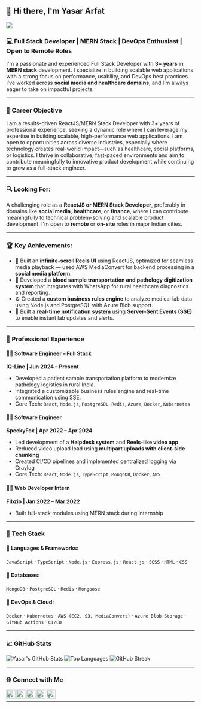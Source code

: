 ## 👋 Hi there, I'm Yasar Arfat
![](https://komarev.com/ghpvc/?username=khanyasar022&label=Profile+Views)

### 💻 Full Stack Developer | MERN Stack | DevOps Enthusiast | Open to Remote Roles

I'm a passionate and experienced Full Stack Developer with **3+ years in MERN stack** development. I specialize in building scalable web applications with a strong focus on performance, usability, and DevOps best practices. I’ve worked across **social media and healthcare domains**, and I’m always eager to take on impactful projects.

---

### 🎯 Career Objective
I am a results-driven ReactJS/MERN Stack Developer with 3+ years of professional experience, seeking a dynamic role where I can leverage my expertise in building scalable, high-performance web applications. I am open to opportunities across diverse industries, especially where technology creates real-world impact—such as healthcare, social platforms, or logistics. I thrive in collaborative, fast-paced environments and aim to contribute meaningfully to innovative product development while continuing to grow as a full-stack engineer.

---

### 🔍 Looking For:
A challenging role as a **ReactJS or MERN Stack Developer**, preferably in domains like **social media**, **healthcare**, or **finance**, where I can contribute meaningfully to technical problem-solving and scalable product development. I'm open to **remote** or **on-site** roles in major Indian cities.

---

### 🏆 Key Achievements:
- 🚀 Built an **infinite-scroll Reels UI** using ReactJS, optimized for seamless media playback — used AWS MediaConvert for backend processing in a **social media platform**.
- 🏥 Developed a **blood sample transportation and pathology digitization system** that integrates with WhatsApp for rural healthcare diagnostics and reporting.
- ⚙️ Created a **custom business rules engine** to analyze medical lab data using Node.js and PostgreSQL with Azure Blob support.
- 📡 Built a **real-time notification system** using **Server-Sent Events (SSE)** to enable instant lab updates and alerts.

---

### 💼 Professional Experience

#### 👨‍💻 Software Engineer – Full Stack  
**IQ-Line | Jun 2024 – Present**
- Developed a patient sample transportation platform to modernize pathology logistics in rural India.
- Integrated a customizable business rules engine and real-time communication using SSE.
- Core Tech: `React`, `Node.js`, `PostgreSQL`, `Redis`, `Azure`, `Docker`, `Kubernetes`

#### 👨‍💻 Software Engineer  
**SpeckyFox | Apr 2022 – Apr 2024**
- Led development of a **Helpdesk system** and **Reels-like video app**
- Reduced video upload load using **multipart uploads with client-side chunking**
- Created CI/CD pipelines and implemented centralized logging via Graylog
- Core Tech: `React`, `Node.js`, `TypeScript`, `MongoDB`, `Docker`, `AWS`

#### 👨‍💻 Web Developer Intern  
**Fibzio | Jan 2022 – Mar 2022**
- Built full-stack modules using MERN stack during internship

---

### 🧰 Tech Stack

#### 🔹 Languages & Frameworks:
`JavaScript` · `TypeScript` · `Node.js` · `Express.js` · `React.js` · `SCSS` · `HTML` · `CSS`

#### 🔹 Databases:
`MongoDB` · `PostgreSQL` · `Redis` · `Mongoose`

#### 🔹 DevOps & Cloud:
`Docker` · `Kubernetes` · `AWS (EC2, S3, MediaConvert)` · `Azure Blob Storage` · `GitHub Actions` · `CI/CD`

---

### 📈 GitHub Stats

![Yasar's GitHub Stats](https://github-readme-stats.vercel.app/api?username=khanyasar022&show_icons=true&count_private=true&theme=solarized-dark&bg_color=30,e96443,904e95&title_color=fff&text_color=fff)
![Top Languages](https://github-readme-stats.vercel.app/api/top-langs/?username=khanyasar022&layout=compact&theme=react&langs_count=6)
![GitHub Streak](https://github-readme-streak-stats.herokuapp.com/?user=khanyasar022&theme=synthwave)

---

### 🌐 Connect with Me

[<img align="left" alt="Portfolio" height="24px" src="https://img.icons8.com/external-flat-juicy-fish/24/external-website-web-design-and-development-flat-flat-juicy-fish.png" />][portfolio]
[<img align="left" alt="LinkedIn" height="24px" src="https://img.icons8.com/color/48/linkedin.png" />][linkedin]
[<img align="left" alt="Telegram" height="24px" src="https://img.icons8.com/fluency/48/telegram-app.png" />][telegram]
[<img align="left" alt="Twitter" height="24px" src="https://img.icons8.com/color/48/twitterx--v1.png" />][twitter]
[<img align="left" alt="Email" height="24px" src="https://img.icons8.com/fluency/48/gmail.png" />][gmail]

<br />

---

[portfolio]: https://yasarrkhan.netlify.app/
[linkedin]: https://www.linkedin.com/in/yasarrkhan/
[gmail]: mailto:yasarfarfat7862@gmail.com
[telegram]: https://telegram.me/yasarrkhan
[twitter]: https://twitter.com/yasarrkhan
